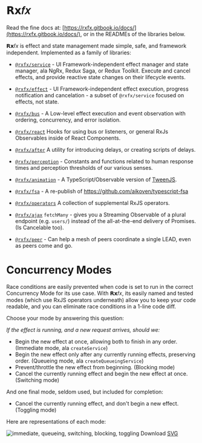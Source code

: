 # 𝗥𝘅𝑓𝑥

Read the fine docs at: [https://rxfx.gitbook.io/docs/](https://rxfx.gitbook.io/docs/), or in the READMEs of the libraries below.

𝗥𝘅𝑓𝑥 is effect and state management made simple, safe, and framework independent. Implemented as a family of libraries:

- [`@rxfx/service`](https://github.com/deanrad/rxfx/tree/main/service) - UI Framework-independent effect manager and state manager, ala NgRx, Redux Saga, or Redux Toolkit. Execute and cancel effects, and provide reactive state changes on their lifecycle events.

- [`@rxfx/effect`](https://github.com/deanrad/rxfx/tree/main/effect) - UI Framework-independent effect execution, progress notification and cancelation - a subset of `@rxfx/service` focused on effects, not state.

- [`@rxfx/bus`](https://github.com/deanrad/rxfx/tree/main/bus) - A Low-level effect execution and event observation with ordering, concurrency, and error isolation.

- [`@rxfx/react`](https://github.com/deanrad/rxfx/tree/main/react) Hooks for using bus or listeners, or general RxJs Observables inside of React Components.

- [`@rxfx/after`](https://github.com/deanrad/rxfx/tree/main/after) A utility for introducing delays, or creating scripts of delays. 

- [`@rxfx/perception`](https://github.com/deanrad/rxfx/tree/main/perception) - Constants and functions related to human response times and perception thresholds of our various senses.

- [`@rxfx/animation`](https://github.com/deanrad/rxfx/tree/main/fsa) - A TypeScript/Observable version of [TweenJS](https://github.com/tweenjs/tween.js). 

- [`@rxfx/fsa`](https://github.com/deanrad/rxfx/tree/main/fsa) - A re-publish of https://github.com/aikoven/typescript-fsa 

- [`@rxfx/operators`](https://github.com/deanrad/rxfx/tree/main/operators) A collection of supplemental RxJS operators.

- [`@rxfx/ajax`](https://github.com/deanrad/rxfx/tree/main/ajax) `fetchMany` - gives you a Streaming Observable of a plural endpoint (e.g. `users/`) instead of the all-at-the-end delivery of Promises. (Is Cancelable too).

- [`@rxfx/peer`](https://github.com/deanrad/rxfx/tree/main/peer) - Can help a mesh of peers coordinate a single LEAD, even as peers come and go.

# Concurrency Modes

Race conditions are easily prevented when code is set to run in the correct Concurrency Mode for its use case. With 𝗥𝘅𝑓𝑥, its easily named and tested modes (which use RxJS operators underneath) allow you to keep your code readable, and you can eliminate race conditions in a 1-line code diff.


Choose your mode by answering this question:

_If the effect is running, and a new request arrives, should we:_

- Begin the new effect at once, allowing both to finish in any order. (Immediate mode, ala `createService`)
- Begin the new effect only after any currently running effects, preserving order. (Queueing mode, ala `createQueueingService`)
- Prevent/throttle the new effect from beginning. (Blocking mode)
- Cancel the currently running effect and begin the new effect at once. (Switching mode)

And one final mode, seldom used, but included for completion:

- Cancel the currently running effect, and don't begin a new effect. (Toggling mode)

Here are representations of each mode:

![immediate, queueing, switching, blocking, toggling](https://d2jksv3bi9fv68.cloudfront.net/rxfx/cards-all-2024.png)
Download [SVG](https://d2jksv3bi9fv68.cloudfront.net/rxfx/cards-all-2024.svg)
